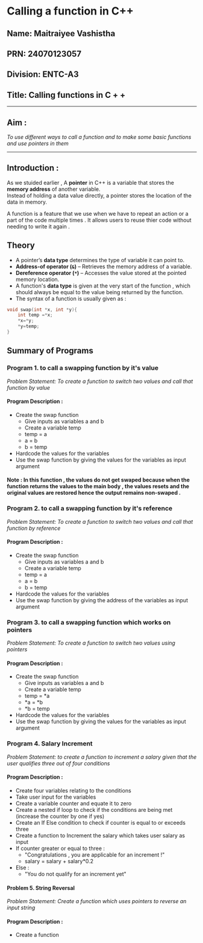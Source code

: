 # Calling a function in C++

## Name: Maitraiyee Vashistha
## PRN: 24070123057
## Division: ENTC-A3
## Title: Calling functions in C + + 
---

## Aim :
*To use different ways to call a function and to make some basic functions and use pointers in them*

-----

## Introduction :
As we stuided earlier , A **pointer** in C++ is a variable that stores the **memory address** of another variable.  
Instead of holding a data value directly, a pointer stores the location of the data in memory.

A function is a feature that we use when we have to repeat an action or a part of the code multiple times . 
It allows users to reuse thier code without needing to write it again .                  

## **Theory**
- A pointer’s **data type** determines the type of variable it can point to.  
- **Address-of operator (`&`)** – Retrieves the memory address of a variable.  
- **Dereference operator (`*`)** – Accesses the value stored at the pointed memory location.
- A function's **data type** is given at the very start of the function , which should always be equal to the value being returned by the function.
- The syntax of a function is usually given as :
```cpp
void swap(int *x, int *y){
    int temp =*x;
    *x=*y;
    *y=temp;
}
```

## Summary of Programs
### Program 1. to call a swapping function by it's value

*Problem Statement: To create a function to switch two values and call that function by value*
#### Program Description :
 - Create the swap function
   - Give inputs as variables a and b
   - Create a variable temp
   - temp = a
   - a = b
   - b = temp
 - Hardcode the values for the variables
 - Use the swap function by giving the values for the variables as input argument


#### Note : In this function , the values do not get swaped because when the function returns the values to the main body , the values resets and the original values are restored hence the output remains non-swaped .

### Program 2. to call a swapping function by it's reference

*Problem Statement: To create a function to switch two values and call that function by reference*
#### Program Description :
 - Create the swap function
   - Give inputs as variables a and b
   - Create a variable temp
   - temp = a
   - a = b
   - b = temp
 - Hardcode the values for the variables
 - Use the swap function by giving the address of the variables as input argument

### Program 3. to call a swapping function which works on pointers

*Problem Statement: To create a function to switch two values using pointers*
#### Program Description :
 - Create the swap function
   - Give inputs as variables a and b
   - Create a variable temp
   - temp = *a
   - *a = *b
   - *b = temp
 - Hardcode the values for the variables
 - Use the swap function by giving the values for the variables as input argument


### Program 4. Salary Increment

*Problem Statement: to create a function to increment a salary given that the user qualifies three out of four conditions*
#### Program Description :
 - Create four variables relating to the conditions
 - Take user input for the variables
 - Create a variable counter and equate it to zero
 - Create a nested if loop to check if the conditions are being met (increase the counter by one if yes)
 - Create an If Else condition to check if counter is equal to or exceeds three
 - Create a function to Increment the salary which takes user salary as input
 - If counter greater or equal to three :
     - "Congratulations , you are applicable for an increment !"
     - salary = salary + salary*0.2
 - Else :
     - "You do not qualify for an increment yet" 

#### Problem 5. String Reversal

*Problem Statement: Create a function which uses pointers to reverse an input string*
#### Program Description :
 - Create a function 
   
